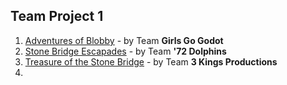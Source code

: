 ## Team Project 1

1. [Adventures of Blobby](https://wcu-cs-cooperlab.github.io/demo-games-folo1/blobby_4/) - by Team **Girls Go Godot**
2. [Stone Bridge Escapades](https://wcu-cs-cooperlab.github.io/demo-games-CodyJWR/Stone_Bridge_Escapade_Project/) - by Team **'72 Dolphins**
3. [Treasure of the Stone Bridge](https://wcu-cs-cooperlab.github.io/demo-games-ColeSny/GroupProject1/) - by Team **3 Kings Productions**
4. 
